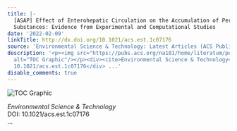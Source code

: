 ```yaml
---
title: |-
  [ASAP] Effect of Enterohepatic Circulation on the Accumulation of Per- and Polyfluoroalkyl
  Substances: Evidence from Experimental and Computational Studies
date: '2022-02-09'
linkTitle: http://dx.doi.org/10.1021/acs.est.1c07176
source: 'Environmental Science & Technology: Latest Articles (ACS Publications)'
description: '<p><img src="https://pubs.acs.org/na101/home/literatum/publisher/achs/journals/content/esthag/0/esthag.ahead-of-print/acs.est.1c07176/20220209/images/medium/es1c07176_0006.gif"
  alt="TOC Graphic"/></p><div><cite>Environmental Science & Technology</cite></div><div>DOI:
  10.1021/acs.est.1c07176</div> ...'
disable_comments: true
---
```

<p><img src="https://pubs.acs.org/na101/home/literatum/publisher/achs/journals/content/esthag/0/esthag.ahead-of-print/acs.est.1c07176/20220209/images/medium/es1c07176_0006.gif" alt="TOC Graphic"/></p><div><cite>Environmental Science & Technology</cite></div><div>DOI: 10.1021/acs.est.1c07176</div> ...